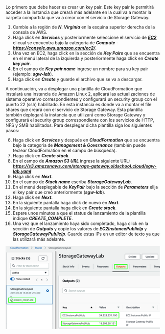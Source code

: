 Lo primero que debe hacer es crear un key pair. Este key pair le permitirá acceder a la instancia que creará más adelante en la cual va a montar la carpeta compartida que va a crear con el servicio de Storage Gateway.

1. Cambie a la región de **_N. Virginia_** en la esquina superior derecha de la consola de AWS.
2. Haga click en **_Services_** y posteriormente seleccione el servicio de [**_EC2_**](https://console.aws.amazon.com/ec2/) el cual se encuentra bajo la categoría de **_Compute_** - **_https://console.aws.amazon.com/ec2/_**.
3. Una vez en EC2, haga click en la sección de **_Key Pairs_** que se encuentra en el menú lateral de la izquierda y posteriormente haga click en **_Create key pair_**.
4. En el campo de **_Key pair name_** ingrese un nombre para su key pair (ejemplo: **_sgw-lab_**).
5. Haga click en **_Create_** y guarde el archivo que se va a descargar.

A continuación, va a desplegar una plantilla de CloudFormation que instalará una instancia de Amazon Linux 2, aplicará las actualizaciones de sistema operativo correspondientes y configurará un security group con el puerto 22 (ssh) habilitado. En esta instancia es donde va a montar el file shares que creará con el servicio de Storage Gateway. Esta plantilla también deplegará la instancia que utilizará como Storage Gateway y configurará el security group correspondiente con los servicios de HTTP, NFS y SMB habilitados. Para desplegar dicha plantilla siga los siguientes pasos:

6. Haga click en **_Services_** y después en **_CloudFormation_** que se encuentra bajo la categoría de **_Management & Governance_** (también puede teclear CloudFormation en el campo de búsqueda).
7. Haga click en **_Create stack_**.
8. En el campo de **_Amazon S3 URL_** ingrese la siguiente URL: **_https://s3.amazonaws.com/storage-gateway.oldschool.cloud/sgw-lab.yaml_**
9. Haga click en **_Next_**.
10. En el campo de **_Stack name_** escriba **_StorageGatewayLab_**.
11. En el menú desplegable de **_KeyPair_** bajo la sección de **_Parameters_** elija el key pair que creó anteriormente (**_sgw-lab_**).
12. Haga click en **_Next_**.
13. En la siguiente pantalla haga click de nuevo en **_Next_**.
14. En la siguiente pantalla haga click en **_Create stack_**.
15. Espere unos minutos a que el status de lanzamiento de la plantilla indique **_CREATE_COMPLETE_**.
16. Una vez que el lanzamiento haya sido completado, haga click en la sección de **_Outputs_** y copie los valores de **_EC2InstancePublicIp_** y **_StorageGatewayPublicIp_**. Guarde estas IPs en un editor de texto ya que las utilizará más adelante.

![Outputs](images/outputs.png)

